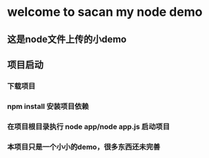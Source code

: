 # welcome to sacan my node demo

## 这是node文件上传的小demo

## 项目启动

### 下载项目

### npm install 安装项目依赖

### 在项目根目录执行 node app/node app.js 启动项目


### 本项目只是一个小小的demo，很多东西还未完善